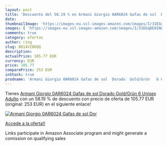 ```yaml
---
layout: post
title: 'Descuento del 58.19 % en Armani Giorgio 0AR6024 Gafas de sol  Dor'
date: 
thumbnailImage: 'https://images-eu.ssl-images-amazon.com/images/I/31EGq8E01NL._SL200_.jpg'
images: [ 'https://images-eu.ssl-images-amazon.com/images/I/31EGq8E01NL._SL200_.jpg' ]
comments: true
category: ofertas
author: ring
slug: B014VI86QQ
description:
actualPrice: 105.77 EUR
currency: EUR
price: 105.77
comparePrice: 253 EUR
inStock: true
prodname: 'Armani Giorgio 0AR6024 Gafas de sol  Dorado  Gold/Grün   6 Unisex Adulto'
---
```


Tienes [Armani Giorgio 0AR6024 Gafas de sol  Dorado  Gold/Grün   6 Unisex Adulto](https://www.amazon.es/dp/B014VI86QQ/?tag=tolees-21) con un 58.19 % de descuento con precio de oferta de 105.77 EUR (original: 253 EUR) en el siguiente enlace!

[![Armani Giorgio 0AR6024 Gafas de sol  Dor](https://images-eu.ssl-images-amazon.com/images/I/31EGq8E01NL._SL200_.jpg)](https://www.amazon.es/dp/B014VI86QQ/?tag=tolees-21)

[Accede a la oferta!!](https://www.amazon.es/dp/B014VI86QQ/?tag=tolees-21)

Links participate in Amazon Associate program and might generate a comission on qualifying sales


